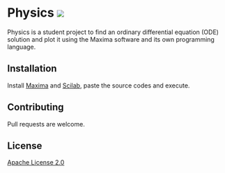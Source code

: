 # Physics [![](https://badgen.net/badge/color/green/green)](https://github.com)

Physics is a student project to find an ordinary differential equation (ODE) solution and plot it using the Maxima software and its own programming language.

## Installation

Install [Maxima](http://maxima.sourceforge.net/) and [Scilab](https://www.scilab.org/), paste the source codes and execute.

## Contributing
Pull requests are welcome.

## License
[Apache License 2.0](https://opensource.org/licenses/Apache-2.0)
